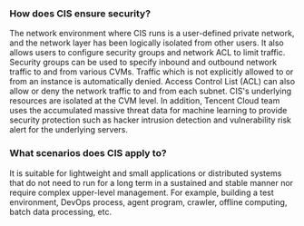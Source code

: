 ### **How does CIS ensure security?**

The network environment where CIS runs is a user-defined private network, and the network layer has been logically isolated from other users. It also allows users to configure security groups and network ACL to limit traffic. Security groups can be used to specify inbound and outbound network traffic to and from various CVMs. Traffic which is not explicitly allowed to or from an instance is automatically denied. Access Control List (ACL) can also allow or deny the network traffic to and from each subnet.
CIS's underlying resources are isolated at the CVM level. In addition, Tencent Cloud team uses the accumulated massive threat data for machine learning to provide security protection such as hacker intrusion detection and vulnerability risk alert for the underlying servers.

### **What scenarios does CIS apply to?**

It is suitable for lightweight and small applications or distributed systems that do not need to run for a long term in a sustained and stable manner nor require complex upper-level management. For example, building a test environment, DevOps process, agent program, crawler, offline computing, batch data processing, etc.


